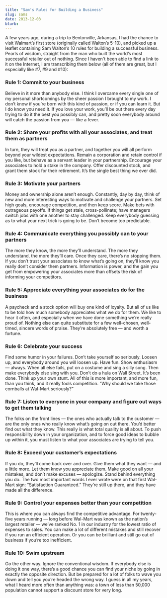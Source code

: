 ```yaml
---
title: "Sam's Rules for Building a Business"
slug: sams
date: 2013-12-03
blurb: 
---
```


A few years ago, during a trip to Bentonville, Arkansas, I had the chance to visit Walmart&#8217;s first store (originally called Walton&#8217;s 5-10), and picked up a leaflet containing Sam Walton&#8217;s 10 rules for building a successful business. Pearls of wisdom, straight from the man who built the world&#8217;s most successful retailer out of nothing. Since I haven't been able to find a link to it on the Internet, I am transcribing them below (all of them are great, but I especially like #7, #9 and #10):

### Rule 1: Commit to your business
Believe in it more than anybody else. I think I overcame every single one of my personal shortcomings by the sheer passion I brought to my work. I don&#8217;t know if you&#8217;re born with this kind of passion, or if you can learn it. But I do know you need it. If you love your work, you&#8217;ll be out there every day trying to do it the best you possibly can, and pretty soon everybody around will catch the passion from you &mdash; like a fever. 

### Rule 2: Share your profits with all your associates, and treat them as partners
In turn, they will treat you as a partner, and together you will all perform beyond your wildest expectations. Remain a corporation and retain control if you like, but behave as a servant leader in your partnership. Encourage your associates to hold a stake in the company. Offer discounted stock, and grant them stock for their retirement. It&#8217;s the single best thing we ever did.

### Rule 3: Motivate your partners
Money and ownership alone aren&#8217;t enough. Constantly, day by day, think of new and more interesting ways to motivate and challenge your partners. Set high goals, encourage competition, and then keep score. Make bets with outrageous payoffs. If things get stale, cross-pollinate; have managers switch jobs with one another to stay challenged. Keep everybody guessing as to what your next trick is going to be. Don&#8217;t become too predictable.

### Rule 4: Communicate everything you possibly can to your partners
The more they know, the more they&#8217;ll understand. The more they understand, the more they&#8217;ll care. Once they care, there&#8217;s no stopping them. If you don&#8217;t trust your associates to know what&#8217;s going on, they&#8217;ll know you really don&#8217;t consider them partners. Information is power, and the gain you get from empowering your associates more than offsets the risk of informing your competitors.

### Rule 5: Appreciate everything your associates do for the business
A paycheck and a stock option will buy one kind of loyalty. But all of us like to be told how much somebody appreciates what we do for them. We like to hear it often, and especially when we have done something we&#8217;re really proud of. Nothing else can quite substitute for a few well-chosen, well-timed, sincere words of praise. They&#8217;re absolutely free &mdash; and worth a fortune.

### Rule 6: Celebrate your success
Find some humor in your failures. Don&#8217;t take yourself so seriously. Loosen up, and everybody around you will loosen up. Have fun. Show enthusiasm &mdash; always. When all else fails, put on a costume and sing a silly song. Then make everybody else sing with you. Don&#8217;t do a hula on Wall Street. It&#8217;s been done. Think up your own stunt. All of this is more important, and more fun, than you think, and it really fools competition. &#8220;Why should we take those cornballs at Wal-Mart seriously?&#8221;

### Rule 7: Listen to everyone in your company and figure out ways to get them talking

The folks on the front lines &mdash; the ones who actually talk to the customer &mdash; are the only ones who really know what&#8217;s going on out there. You&#8217;d better find out what they know. This really is what total quality is all about. To push responsibility down in your organization, and to force good ideas to bubble up within it, you must listen to what your associates are trying to tell you.

### Rule 8: Exceed your customer&#8217;s expectations

If you do, they&#8217;ll come back over and over. Give them what they want &mdash; and a little more. Let them know you appreciate them. Make good on all your mistakes, and don&#8217;t make excuses &mdash; apologize. Stand behind everything you do. The two most important words I ever wrote were on that first Wal-Mart sign: &#8220;Satisfaction Guaranteed.&#8221; They&#8217;re still up there, and they have made all the difference.

### Rule 9: Control your expenses better than your competition

This is where you can always find the competitive advantage. For twenty-five years running &mdash; long before Wal-Mart was known as the nation&#8217;s largest retailer &mdash; we&#8217;ve ranked No. 1 in our industry for the lowest ratio of expenses to sales. You can make a lot of different mistakes and still recover if you run an efficient operation. Or you can be brilliant and still go out of business if you&#8217;re too inefficient.

### Rule 10: Swim upstream

Go the other way. Ignore the conventional wisdom. If everybody else is doing it one way, there&#8217;s a good chance you can find your niche by going in exactly the opposite direction. But be prepared for a lot of folks to wave you down and tell you you&#8217;re headed the wrong way. I guess in all my years, what I heard more often than anything was: a town of less than 50,000 population cannot support a discount store for very long.

